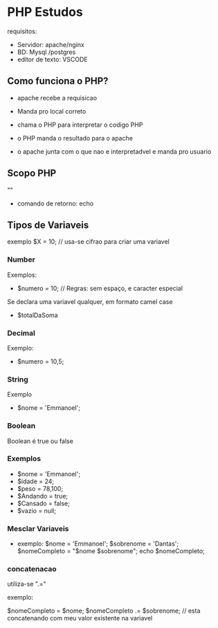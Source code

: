 # PHP Estudos

requisitos:
- Servidor: apache/nginx
- BD: Mysql /postgres
- editor de texto: VSCODE

## Como funciona o PHP?

* apache recebe a requisicao
* Manda pro local correto

* chama o PHP para interpretar o codigo PHP
* o PHP manda o resultado para o apache
* o apache junta com o que nao e interpretadvel e manda pro usuario

## Scopo PHP

"<?PHP
    echo 'Hello World';
?>"

* comando de retorno: echo

## Tipos de Variaveis

exemplo
    $X = 10; // usa-se cifrao para criar uma variavel


### Number 

Exemplos:

- $numero = 10; // Regras: sem espaço, e caracter especial

Se declara uma variavel qualquer, em formato camel case

- $totalDaSoma


### Decimal

Exemplo:

- $numero = 10,5;

### String 

Exemplo 
- $nome = 'Emmanoel';

### Boolean

Boolean é true ou false

### Exemplos

* $nome = 'Emmanoel';
* $idade = 24;
* $peso = 78,100;
* $Andando = true;
* $Cansado = false;
* $vazio = null;

### Mesclar Variaveis

- exemplo:
    $nome = 'Emmanoel';
    $sobrenome = 'Dantas';
    $nomeCompleto = "$nome $sobrenome";
    echo $nomeCompleto;

### concatenacao

utiliza-se ".="

exemplo:

$nomeCompleto = $nome;
$nomeCompleto .= $sobrenome; // esta concatenando com meu valor existente na variavel


